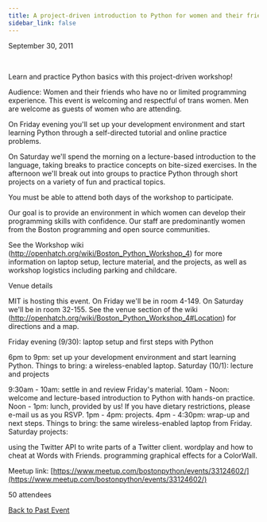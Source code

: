 ```yaml
---
title: A project-driven introduction to Python for women and their friends
sidebar_link: false
---
```


September 30, 2011


   

Learn and practice Python basics with this project-driven workshop!

Audience: Women and their friends who have no or limited programming experience. This event is welcoming and respectful of trans women. Men are welcome as guests of women who are attending.

On Friday evening you'll set up your development environment and start learning Python through a self-directed tutorial and online practice problems.

On Saturday we'll spend the morning on a lecture-based introduction to the language, taking breaks to practice concepts on bite-sized exercises. In the afternoon we'll break out into groups to practice Python through short projects on a variety of fun and practical topics.

You must be able to attend both days of the workshop to participate.

Our goal is to provide an environment in which women can develop their programming skills with confidence. Our staff are predominantly women from the Boston programming and open source communities.

See the Workshop wiki (http://openhatch.org/wiki/Boston_Python_Workshop_4) for more information on laptop setup, lecture material, and the projects, as well as workshop logistics including parking and childcare.

Venue details

MIT is hosting this event. On Friday we'll be in room 4-149. On Saturday we'll be in room 32-155. See the venue section of the wiki (http://openhatch.org/wiki/Boston_Python_Workshop_4#Location) for directions and a map.

Friday evening (9/30): laptop setup and first steps with Python

6pm to 9pm: set up your development environment and start learning Python. Things to bring: a wireless-enabled laptop. Saturday (10/1): lecture and projects

9:30am - 10am: settle in and review Friday's material. 10am - Noon: welcome and lecture-based introduction to Python with hands-on practice. Noon - 1pm: lunch, provided by us! If you have dietary restrictions, please e-mail us as you RSVP. 1pm - 4pm: projects. 4pm - 4:30pm: wrap-up and next steps. Things to bring: the same wireless-enabled laptop from Friday. Saturday projects:

using the Twitter API to write parts of a Twitter client. wordplay and how to cheat at Words with Friends. programming graphical effects for a ColorWall.


Meetup link: [https://www.meetup.com/bostonpython/events/33124602/](https://www.meetup.com/bostonpython/events/33124602/)

50 attendees

[Back to Past Event](past-events.md)